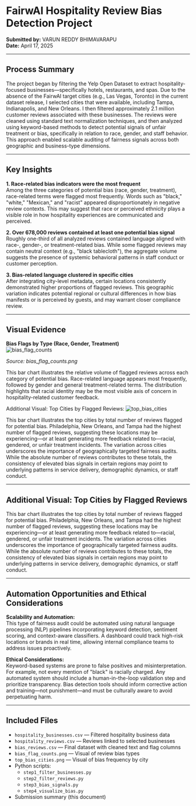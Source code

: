 # FairwAI Hospitality Review Bias Detection Project
**Submitted by:** VARUN REDDY BHIMAVARAPU  
**Date:** April 17, 2025

---

## Process Summary

The project began by filtering the Yelp Open Dataset to extract hospitality-focused businesses—specifically hotels, restaurants, and spas. Due to the absence of the FairwAI target cities (e.g., Las Vegas, Toronto) in the current dataset release, I selected cities that were available, including Tampa, Indianapolis, and New Orleans. I then filtered approximately 2.1 million customer reviews associated with these businesses. The reviews were cleaned using standard text normalization techniques, and then analyzed using keyword-based methods to detect potential signals of unfair treatment or bias, specifically in relation to race, gender, and staff behavior. This approach enabled scalable auditing of fairness signals across both geographic and business-type dimensions.

---

## Key Insights

**1. Race-related bias indicators were the most frequent**  
Among the three categories of potential bias (race, gender, treatment), race-related terms were flagged most frequently. Words such as "black," "white," "Mexican," and "racist" appeared disproportionately in negative review contexts. This may suggest that race or perceived ethnicity plays a visible role in how hospitality experiences are communicated and perceived.

**2. Over 678,000 reviews contained at least one potential bias signal**  
Roughly one-third of all analyzed reviews contained language aligned with race-, gender-, or treatment-related bias. While some flagged reviews may contain neutral context (e.g., "black tablecloth"), the aggregate volume suggests the presence of systemic behavioral patterns in staff conduct or customer perception.

**3. Bias-related language clustered in specific cities**  
After integrating city-level metadata, certain locations consistently demonstrated higher proportions of flagged reviews. This geographic variation indicates potential regional or cultural differences in how bias manifests or is perceived by guests, and may warrant closer compliance review.

---

## Visual Evidence

**Bias Flags by Type (Race, Gender, Treatment)**  
![bias_flag_counts](https://github.com/user-attachments/assets/d0116bec-c1bf-4bb7-995a-3a7573097d59)


*Source: bias_flag_counts.png*

This bar chart illustrates the relative volume of flagged reviews across each category of potential bias. Race-related language appears most frequently, followed by gender and general treatment-related terms. The distribution highlights that racial identity may be the most visible axis of concern in hospitality-related customer feedback.

Additional Visual: Top Cities by Flagged Reviews:
![top_bias_cities](https://github.com/user-attachments/assets/ce131457-db70-4460-9ee9-a529f329b43e)

 
This bar chart illustrates the top cities by total number of reviews flagged for potential bias. Philadelphia, New Orleans, and Tampa had the highest number of flagged reviews, suggesting these locations may be experiencing—or at least generating more feedback related to—racial, gendered, or unfair treatment incidents. The variation across cities underscores the importance of geographically targeted fairness audits. While the absolute number of reviews contributes to these totals, the consistency of elevated bias signals in certain regions may point to underlying patterns in service delivery, demographic dynamics, or staff conduct.

---

## Additional Visual: Top Cities by Flagged Reviews

This bar chart illustrates the top cities by total number of reviews flagged for potential bias. Philadelphia, New Orleans, and Tampa had the highest number of flagged reviews, suggesting these locations may be experiencing—or at least generating more feedback related to—racial, gendered, or unfair treatment incidents. The variation across cities underscores the importance of geographically targeted fairness audits. While the absolute number of reviews contributes to these totals, the consistency of elevated bias signals in certain regions may point to underlying patterns in service delivery, demographic dynamics, or staff conduct.

---

## Automation Opportunities and Ethical Considerations

**Scalability and Automation:**  
This type of fairness audit could be automated using natural language processing (NLP) pipelines incorporating keyword detection, sentiment scoring, and context-aware classifiers. A dashboard could track high-risk locations or brands in real time, allowing internal compliance teams to address issues proactively.

**Ethical Considerations:**  
Keyword-based systems are prone to false positives and misinterpretation. For example, not every mention of "black" is racially charged. Any automated system should include a human-in-the-loop validation step and prioritize transparency. Bias detection tools should inform corrective action and training—not punishment—and must be culturally aware to avoid perpetuating harm.

---

## Included Files

- `hospitality_businesses.csv` — Filtered hospitality business data  
- `hospitality_reviews.csv` — Reviews linked to selected businesses  
- `bias_reviews.csv` — Final dataset with cleaned text and flag columns  
- `bias_flag_counts.png` — Visual of review bias types  
- `top_bias_cities.png` — Visual of bias frequency by city  
- Python scripts:  
  - `step1_filter_businesses.py`  
  - `step2_filter_reviews.py`  
  - `step3_bias_signals.py`  
  - `step4_visualize_bias.py`  
- Submission summary (this document)
